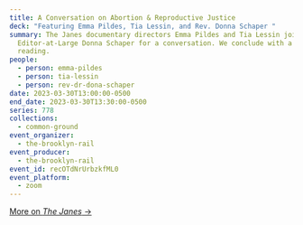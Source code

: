 ```yaml
---
title: A Conversation on Abortion & Reproductive Justice
deck: "Featuring Emma Pildes, Tia Lessin, and Rev. Donna Schaper "
summary: The Janes documentary directors Emma Pildes and Tia Lessin join Rail
  Editor-at-Large Donna Schaper for a conversation. We conclude with a poetry
  reading.
people:
  - person: emma-pildes
  - person: tia-lessin
  - person: rev-dr-dona-schaper
date: 2023-03-30T13:00:00-0500
end_date: 2023-03-30T13:30:00-0500
series: 778
collections:
  - common-ground
event_organizer:
  - the-brooklyn-rail
event_producer:
  - the-brooklyn-rail
event_id: recOTdNrUrbzkfML0
event_platform:
  - zoom
---
```

[More on *The Janes* →](https://www.hbo.com/movies/the-janes)
